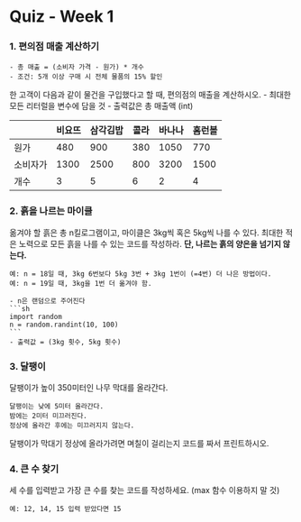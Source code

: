 # Quiz - Week 1

### 1. 편의점 매출 계산하기
    - 총 매출 = (소비자 가격 - 원가) * 개수
    - 조건: 5개 이상 구매 시 전체 물품의 15% 할인

한 고객이 다음과 같이 물건을 구입했다고 할 때, 편의점의 매출을 계산하시오.
    - 최대한 모든 리터럴을 변수에 담을 것
    - 출력값은 총 매출액 (int)
    
   ||비요뜨|삼각김밥|콜라|바나나|홈런볼|
   |---|---|---|---|---|---|
   |원가|480|900|380|1050|770|
   |소비자가|1300|2500|800|3200|1500|
   |개수|3|5|6|2|4|
   
### 2. 흙을 나르는 마이클
옮겨야 할 흙은 총 n킬로그램이고, 마이클은 3kg씩 혹은 5kg씩 나를 수 있다.
최대한 적은 노력으로 모든 흙을 나를 수 있는 코드를 작성하라.
__단, 나르는 흙의 양은을 넘기지 않는다.__
    
    예: n = 18일 때, 3kg 6번보다 5kg 3번 + 3kg 1번이 (=4번) 더 나은 방법이다.
    예: n = 19일 때, 3kg을 1번 더 옮겨야 함.
    
    - n은 랜덤으로 주어진다
    ```sh
    import random
    n = random.randint(10, 100)
    ```
    - 출력값 = (3kg 횟수, 5kg 횟수)
    
### 3. 달팽이
달팽이가 높이 350미터인 나무 막대를 올라간다.
    
    달팽이는 낮에 5미터 올라간다.
    밤에는 2미터 미끄러진다.
    정상에 올라간 후에는 미끄러지지 않는다.
    
달팽이가 막대기 정상에 올라가려면 며칠이 걸리는지 코드를 짜서 프린트하시오.

### 4. 큰 수 찾기
세 수를 입력받고 가장 큰 수를 찾는 코드를 작성하세요. (max 함수 이용하지 말 것)
    
    예: 12, 14, 15 입력 받았다면 15